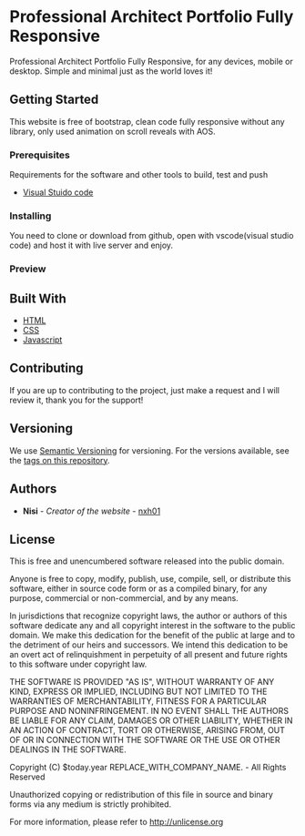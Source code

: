 # Professional Architect Portfolio Fully Responsive

Professional Architect Portfolio Fully Responsive, for any devices, mobile or desktop. Simple and minimal just as the world loves it!

## Getting Started

This website is free of bootstrap, clean code fully responsive without any library, only used animation on scroll reveals with AOS.

### Prerequisites

Requirements for the software and other tools to build, test and push 
- [Visual Stuido code](https://code.visualstudio.com/)

### Installing

You need to clone or download from github, open with vscode(visual studio code) and host it with live server and enjoy.

### Preview

## Built With

  - [HTML]()
  - [CSS]()
  - [Javascript]()

## Contributing
If you are up to contributing to the project, just make a request and I will review it, thank you for the support!

## Versioning

We use [Semantic Versioning](http://semver.org/) for versioning. For the versions
available, see the [tags on this
repository](https://github.com/PurpleBooth/a-good-readme-template/tags).

## Authors

  - **Nisi** - *Creator of the website* -
    [nxh01](https://github.com/nxh01)

## License

This is free and unencumbered software released into the public domain.

Anyone is free to copy, modify, publish, use, compile, sell, or
distribute this software, either in source code form or as a compiled
binary, for any purpose, commercial or non-commercial, and by any
means.

In jurisdictions that recognize copyright laws, the author or authors
of this software dedicate any and all copyright interest in the
software to the public domain. We make this dedication for the benefit
of the public at large and to the detriment of our heirs and
successors. We intend this dedication to be an overt act of
relinquishment in perpetuity of all present and future rights to this
software under copyright law.

THE SOFTWARE IS PROVIDED "AS IS", WITHOUT WARRANTY OF ANY KIND,
EXPRESS OR IMPLIED, INCLUDING BUT NOT LIMITED TO THE WARRANTIES OF
MERCHANTABILITY, FITNESS FOR A PARTICULAR PURPOSE AND NONINFRINGEMENT.
IN NO EVENT SHALL THE AUTHORS BE LIABLE FOR ANY CLAIM, DAMAGES OR
OTHER LIABILITY, WHETHER IN AN ACTION OF CONTRACT, TORT OR OTHERWISE,
ARISING FROM, OUT OF OR IN CONNECTION WITH THE SOFTWARE OR THE USE OR
OTHER DEALINGS IN THE SOFTWARE.

Copyright (C) $today.year REPLACE_WITH_COMPANY_NAME. - All Rights Reserved 

Unauthorized copying or redistribution of this file in source and binary forms via any medium 
is strictly prohibited.

For more information, please refer to <http://unlicense.org>
